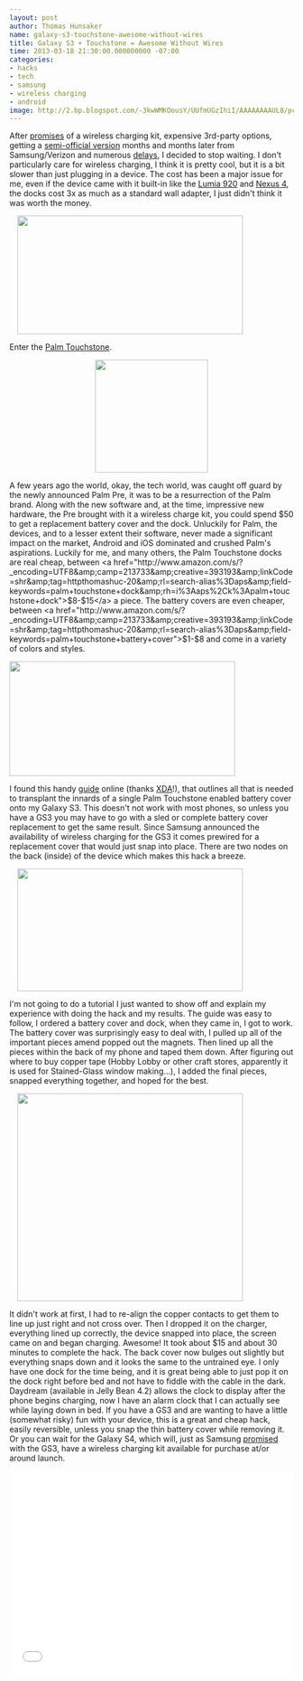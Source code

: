 ```yaml
---
layout: post
author: Thomas Hunsaker
name: galaxy-s3-touchstone-awesome-without-wires
title: Galaxy S3 + Touchstone = Awesome Without Wires
time: 2013-03-18 21:30:00.000000000 -07:00
categories:
- hacks
- tech
- samsung
- wireless charging
- android
image: http://2.bp.blogspot.com/-3kwWMKOousY/UUfmUGzIhiI/AAAAAAAAUL8/pcdsygESVhs/s1600/galaxy-s3-back-partial.jpg
---
```


After <a href="http://www.theverge.com/2012/5/4/2998461/full-samsung-galaxy-s-iii-launch-event-video/in/2760821">promises</a> of a wireless charging kit, expensive 3rd-party options, getting a <a href="http://www.theverge.com/2012/8/3/3217413/samsung-galaxy-s-iii-verizon-wireless-charger">semi-official version</a> months and months later from Samsung/Verizon and numerous <a href="http://www.theverge.com/2012/5/9/3009404/samsung-galaxy-s-iii-wireless-charge-kit-september">delays</a>, I decided to stop waiting. I don't particularly care for wireless charging, I think it is pretty cool, but it is a bit slower than just plugging in a device. The cost has been a major issue for me, even if the device came with it built-in like the <a href="http://www.theverge.com/2012/9/3/3286656/nokia-lumia-920-wireless-charging-specs-camera-pureview">Lumia 920</a> and <a href="http://www.theverge.com/2012/10/29/3569230/google-wireless-charging-orb-touchstone-qi">Nexus 4</a>, the docks cost 3x as much as a standard wall adapter, I just didn't think it was worth the money.

<a href="http://1.bp.blogspot.com/-GORFzQcg2iM/UUfmKE-OqTI/AAAAAAAAUL0/uMqnzCqXpqQ/s1600/galaxy-s3-back-coil.jpg" imageanchor="1" style="margin-left: 1em; margin-right: 1em;"><img border="0" height="210" src="http://1.bp.blogspot.com/-GORFzQcg2iM/UUfmKE-OqTI/AAAAAAAAUL0/uMqnzCqXpqQ/s400/galaxy-s3-back-coil.jpg" width="400" /></a>

Enter the <a href="http://www.engadget.com/2009/01/13/palm-pre-everything-you-ever-wanted-to-know/">Palm Touchstone</a>.

<div style="width:250px; text-align:center; margin:auto;">
<a href="http://3.bp.blogspot.com/-Ym8kjbcZH5s/UUfkPA15aDI/AAAAAAAAULk/p8JrhHCm0tw/s1600/palm-touchstone-solo.jpg"><img border="0" src="http://3.bp.blogspot.com/-Ym8kjbcZH5s/UUfkPA15aDI/AAAAAAAAULk/p8JrhHCm0tw/s200/palm-touchstone-solo.jpg" width="200" /></a>
</div>

A few years ago the world, okay, the tech world, was caught off guard by the newly announced Palm Pre, it was to be a resurrection of the Palm brand. Along with the new software and, at the time, impressive new hardware, the Pre brought with it a wireless charge kit, you could spend $50 to get a replacement battery cover and the dock. Unluckily for Palm, the devices, and to a lesser extent their software, never made a significant impact on the market, Android and iOS dominated and crushed Palm's aspirations. Luckily for me, and many others, the Palm Touchstone docks are real cheap, between <a href="http://www.amazon.com/s/?_encoding=UTF8&amp;camp=213733&amp;creative=393193&amp;linkCode=shr&amp;tag=httpthomashuc-20&amp;rl=search-alias%3Daps&amp;field-keywords=palm+touchstone+dock&amp;rh=i%3Aaps%2Ck%3Apalm+touchstone+dock">$8-$15</a> a piece. The battery covers are even cheaper, between <a href="http://www.amazon.com/s/?_encoding=UTF8&amp;camp=213733&amp;creative=393193&amp;linkCode=shr&amp;tag=httpthomashuc-20&amp;rl=search-alias%3Daps&amp;field-keywords=palm+touchstone+battery+cover">$1-$8</a> and come in a variety of colors and styles.

<a href="http://2.bp.blogspot.com/-3kwWMKOousY/UUfmUGzIhiI/AAAAAAAAUL8/pcdsygESVhs/s1600/galaxy-s3-back-partial.jpg" imageanchor="1" alt="Inside back cover with modifications."><img border="0" height="203" src="http://2.bp.blogspot.com/-3kwWMKOousY/UUfmUGzIhiI/AAAAAAAAUL8/pcdsygESVhs/s400/galaxy-s3-back-partial.jpg" width="400" /></a>

I found this handy <a href="http://forum.xda-developers.com/showthread.php?t=1877191">guide</a> online (thanks <a href="http://xda-developers.com/">XDA</a>!), that outlines all that is needed to transplant the innards of a single Palm Touchstone enabled battery cover onto my Galaxy S3. This doesn't not work with most phones, so unless you have a GS3 you may have to go with a sled or complete battery cover replacement to get the same result. Since Samsung announced the availability of wireless charging for the GS3 it comes prewired for a replacement cover that would just snap into place. There are two nodes on the back (inside) of the device which makes this hack a breeze.

<a href="http://4.bp.blogspot.com/-_SHJ2aRFFHU/UUflVHZKAII/AAAAAAAAULs/gpSddJjiV0Y/s1600/galaxy-s3-plastic-mid-plate.jpg" imageanchor="1" style="margin-left: 1em; margin-right: 1em;"><img border="0" height="217" src="http://4.bp.blogspot.com/-_SHJ2aRFFHU/UUflVHZKAII/AAAAAAAAULs/gpSddJjiV0Y/s400/galaxy-s3-plastic-mid-plate.jpg" width="400" /></a>

I'm not going to do a tutorial I just wanted to show off and explain my experience with doing the hack and my results. The guide was easy to follow, I ordered a battery cover and dock, when they came in, I got to work. The battery cover was surprisingly easy to deal with, I pulled up all of the important pieces amend popped out the magnets. Then lined up all the pieces within the back of my phone and taped them down. After figuring out where to buy copper tape (Hobby Lobby or other craft stores, apparently it is used for Stained-Glass window making...), I added the final pieces, snapped everything together, and hoped for the best.

<a href="http://4.bp.blogspot.com/-zozvGkSmQ6Y/UUfmxi4eweI/AAAAAAAAUME/czqZ2hHcdUs/s1600/galaxy-s3-back-complete.jpg" imageanchor="1" style="margin-left: 1em; margin-right: 1em;"><img border="0" height="368" src="http://4.bp.blogspot.com/-zozvGkSmQ6Y/UUfmxi4eweI/AAAAAAAAUME/czqZ2hHcdUs/s400/galaxy-s3-back-complete.jpg" width="400" /></a>

It didn't work at first, I had to re-align the copper contacts to get them to line up just right and not cross over. Then I dropped it on the charger, everything lined up correctly, the device snapped into place, the screen came on and began charging. Awesome! It took about $15 and about 30 minutes to complete the hack. The back cover now bulges out slightly but everything snaps down and it looks the same to the untrained eye. I only have one dock for the time being, and it is great being able to just pop it on the dock right before bed and not have to fiddle with the cable in the dark. Daydream (available in Jelly Bean 4.2) allows the clock to display after the phone begins charging, now I have an alarm clock that I can actually see while laying down in bed. If you have a GS3 and are wanting to have a little (somewhat risky) fun with your device, this is a great and cheap hack, easily reversible, unless you snap the thin battery cover while removing it. Or you can wait for the Galaxy S4, which will, just as Samsung <a href="http://www.droid-life.com/2013/03/18/samsung-galaxy-s4-has-qi-standard-wireless-charging-again-with-optional-back-plate/">promised</a> with the GS3, have a wireless charging kit available for purchase at/or around launch.

<iframe width="100%" height="360" src="//www.youtube.com/embed/-2mcLcZMJFM" frameborder="0" allowfullscreen></iframe>